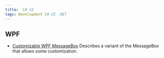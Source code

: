 ```yaml
---
title:  C# UI
tags: Development C# UI .NET
---
```


## WPF

- [Customizable WPF MessageBox](https://www.codeproject.com/Articles/5290638/Customizable-WPF-MessageBox)
  Describes a variant of the MessageBox that allows some customization.
